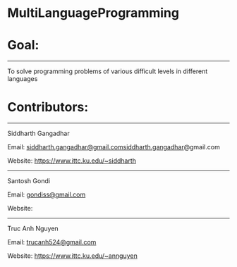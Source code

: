 MultiLanguageProgramming
========================

Goal: 
====
----
To solve programming problems of various difficult levels in different languages


Contributors: 
=============
-------------
Siddharth Gangadhar 

  Email: siddharth.gangadhar@gmail.comsiddharth.gangadhar@gmail.com

  Website: https://www.ittc.ku.edu/~siddharth

------

Santosh Gondi

  Email: gondiss@gmail.com

  Website:
  
------

Truc Anh Nguyen

  Email: trucanh524@gmail.com

  Website: https://www.ittc.ku.edu/~annguyen

